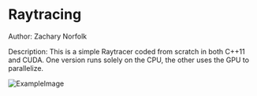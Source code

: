 
# Raytracing
Author: Zachary Norfolk

Description: This is a simple Raytracer coded from scratch in both C++11 and CUDA. One version runs solely on the CPU, the other uses the GPU to parallelize. 

![ExampleImage](https://user-images.githubusercontent.com/78775559/118593935-8fb59c80-b776-11eb-8de0-0a98e742cb0d.jpg)
